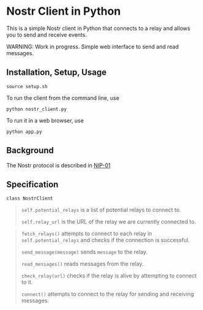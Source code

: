 # Nostr Client in Python

This is a simple Nostr client in Python that connects to a relay and allows you to send and receive events.

WARNING: Work in progress. Simple web interface to send and read messages.

## Installation, Setup, Usage

```
source setup.sh
```

To run the client from the command line, use
```
python nostr_client.py
```

To run it in a web browser, use
```
python app.py
```

## Background

The Nostr protocol is described in [NIP-01](https://github.com/nostr-protocol/nips/blob/master/01.md)

## Specification

`class NostrClient`

> `self.potential_relays` is a list of potential relays to connect to.
> 
> `self.relay_url` is the URL of the relay we are currently connected to.

> `fetch_relays()` attempts to connect to each relay in `self.potential_relays` and checks if the connection is successful.
> 
> `send_message(message)` sends `message` to the relay.
> 
> `read_messages()` reads messages from the relay.
> 
> `check_relay(url)` checks if the relay is alive by attempting to connect to it.
> 
> `connect()` attempts to connect to the relay for sending and receiving messages.




